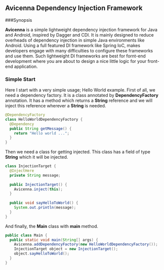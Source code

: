 ## Avicenna Dependency Injection Framework

###Synopsis

**Avicenna** is a simple lightweight dependency injection framework for Java and Android, inspired by Dagger and CDI. It is mainly designed to reduce overheads of dependency injection in simple Java environments like Android. Using a full featured DI framework like Spring IoC, makes developers engage with many difficulties to configure these frameworks and use them. Such lightweight DI frameworks are best for fornt-end development where you are about to design a nice little logic for your front-end application.

### Simple Start

Here I start with a very simple usage; Hello World example. First of all, we need a dependency factory. It is a class annotated by **DependencyFactory** annotation. It has a method which returns a **String** reference and we will inject this reference wherever a **String** is needed.

```Java
@DependencyFactory
class HelloWorldDependencyFactory {
  @Dependency
  public String getMessage() {
    return "Hello world ...";
  }
}
```

Then we need a class for getting injected. This class has a field of type **String** which it will be injected.

```Java
class InjectionTarget {
  @InjectHere
  private String message;
  
  public InjectionTarget() {
    Avicenna.inject(this);
  }
  
  public void sayHelloToWorld() {
    System.out.println(message);
  }
}
```

And finally, the **Main** class with **main** method.

```Java
public class Main {
  public static void main(String[] args) {
    Avicenna.addDependencyFactory(new HelloWorldDependencyFactory());
    InjectionTarget object = new InjectionTarget();
    object.sayHelloToWorld();
  }
}
```
